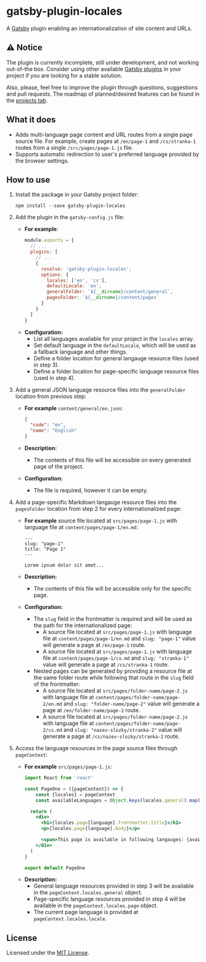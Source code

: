# gatsby-plugin-locales

A [Gatsby](https://www.gatsbyjs.com) plugin enabling an internationalization of site content and URLs.

## ⚠ Notice

The plugin is currently incomplete, still under development, and not working out-of-the box. Consider using other available [Gatsby plugins](https://www.gatsbyjs.com/plugins/) in your project if you are looking for a stable solution.

Also, please, feel free to improve the plugin through questions, suggestions and pull requests. The roadmap of planned/desired features can be found in the [projects tab](https://github.com/bartosjiri/gatsby-plugin-locales/projects).


## What it does

- Adds multi-language page content and URL routes from a single page source file. For example, create pages at `/en/page-1` and `/cs/stranka-1` routes from a single `/src/pages/page-1.js` file.
- Supports automatic redirection to user's preferred language provided by the browser settings.

## How to use

1. Install the package in your Gatsby project folder:
    ```
    npm install --save gatsby-plugin-locales
    ```

2. Add the plugin in the `gatsby-config.js` file:

	- **For example**:
      ```js
      module.exports = {
        // ...
        plugins: [
          // ...
          {
            resolve: 'gatsby-plugin-locales',
            options: {
              locales: ['en', 'cs'],
              defaultLocale: 'en',
              generalFolder: `${__dirname}/content/general`,
              pagesFolder: `${__dirname}/content/pages`
            }
          }
        ]
      }
      ```
    - **Configuration:**
    	- List all languages available for your project in the `locales` array.
    	- Set default language in the `defaultLocale`, which will be used as a fallback language and other things.
    	- Define a folder location for general langauge resource files (used in step 3).
    	- Define a folder location for page-specific language resource files (used in step 4).

3. Add a general JSON language resource files into the `generalFolder` location from previous step:

	- **For example** `content/general/en.json`:

      ```json
      {
        "code": "en",
        "name": "English"
      }
      ```
    - **Description:**
    	- The contents of this file will be accessible on every generated page of the project.
    - **Configuration:**
    	- The file is required, however it can be empty. 

4. Add a page-specific Markdown langauge resource files into the `pagesFolder` location from step 2 for every internationalized page:

	- **For example** source file located at `src/pages/page-1.js` with language file at `content/pages/page-1/en.md`:
	
      ```
      ---
      slug: "page-1"
      title: "Page 1"
      ---
      
      Lorem ipsum dolor sit amet...
      ```
   - **Description:**
   		- The contents of this file will be accessible only for the specific page.
   - **Configuration:**
   		- The `slug` field in the frontmatter is required and will be used as the path for the internationalized page:
   			- A source file located at `src/pages/page-1.js` with language file at `content/pages/page-1/en.md` and `slug: "page-1"` value will generate a page at `/en/page-1` route.
   			- A source file located at `src/pages/page-1.js` with language file at `content/pages/page-1/cs.md` and `slug: "stranka-1"` value will generate a page at `/cs/stranka-1` route.
   		- Nested pages can be generated by providing a resource file at the same folder route while following that route in the `slug` field of the frontmatter:
   			- A source file located at `src/pages/folder-name/page-2.js` with language file at `content/pages/folder-name/page-2/en.md` and `slug: "folder-name/page-2"` value will generate a page at `/en/folder-name/page-2` route.
   			- A source file located at `src/pages/folder-name/page-2.js` with language file at `content/pages/folder-name/page-2/cs.md` and `slug: "nazev-slozky/stranka-2"` value will generate a page at `/cs/nazev-slozky/stranka-2` route.

5. Access the language resources in the page source files through `pageContext`:
	- **For example** `src/pages/page-1.js`:
      ```jsx
      import React from 'react'

      const PageOne = ({pageContext}) => {
          const {locales} = pageContext
          const availableLanguages = Object.keys(locales.general).map(lang => locales[lang].name).join(", ")

        return (
          <div>
            <h1>{locales.page[language].frontmatter.title}</h1>
            <p>{locales.page[language].body}</p>

            <span>This page is available in following langauges: {availableLanguages}</span>
          </div>
        )
      }

      export default PageOne
      ```
    - **Description:**
    	- General language resources provided in step 3 will be available in the `pageContext.locales.general` object.
    	- Page-specific language resources provided in step 4 will be available in the `pageContext.locales.page` object.
    	- The current page language is provided at `pageContext.locales.locale`.

## License
Licensed under the [MIT License](./LICENSE.md).
